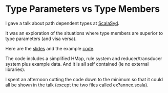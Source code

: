 # Type Parameters vs Type Members

I gave a talk about path dependent types at
[ScalaSyd](http://www.meetup.com/scalasyd/events/229271693/).  

It was an exploration of the situations where
type members are superior to type parameters
(and visa versa).  

Here are the [slides](pdts-talk.html) and the example
[code](https://bitbucket.org/a4dev/pdts/src).  

The code includes a simplified HMap, rule system and reducer/transducer system
plus example data.  And it is all self contained (ie no external libraries).

I spent an afternoon cutting the code down to the minimum so that it could
all be shown in the talk (except the two files called  ex?annex.scala).
